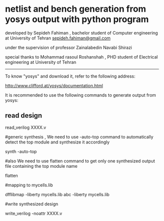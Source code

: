 # netlist and bench generation from yosys output with python program
 
 
developed by Sepideh Fahiman , bachelor student of Computer engineering at University of Tehran   <sepideh.fahiman@gmail.com>


under the supervision of professor Zainalabedin Navabi Shirazi                     

                                                                                                      
special thanks to Mohammad rasoul Roshanshah , PHD student of Electrical engineering at University of Tehran


*********************************************************************************************************************************

To know "yosys" and download it, refer to the following address:

<http://www.clifford.at/yosys/documentation.html>

It is recommended to use the following commands to generate output from yosys:

## read design

read_verilog XXXX.v

#generic synthesis , We need to use -auto-top command to automatically detect the top module and synthesize it accordingly

synth -auto-top 

#also We need to use flatten command to get only one synthesized output file containing the top module name

flatten


#mapping to mycells.lib

dfflibmap -liberty mycells.lib
abc -liberty mycells.lib

#write synthesized design

write_verilog -noattr XXXX.v
